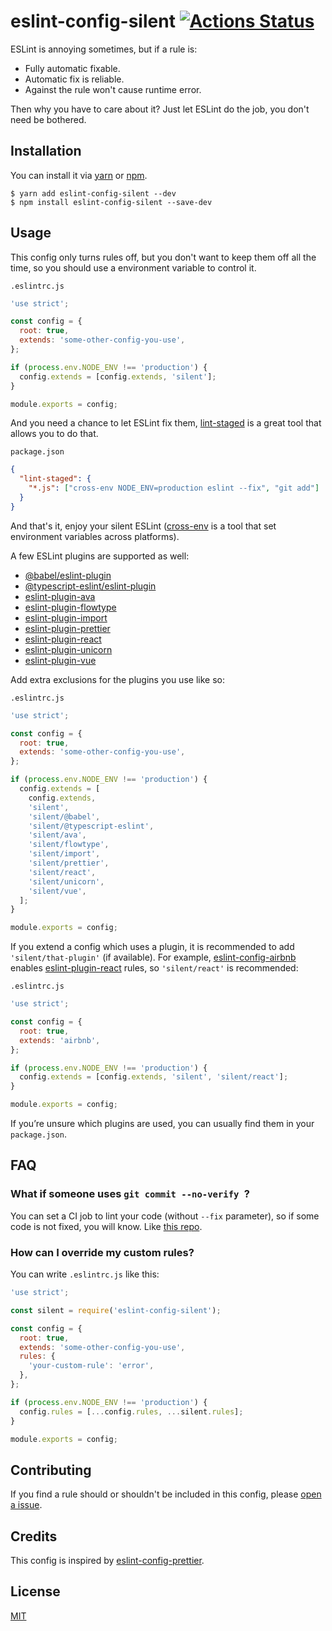 # eslint-config-silent [![Actions Status](https://github.com/yangmingshan/eslint-config-silent/workflows/Main%20workflow/badge.svg)](https://github.com/yangmingshan/eslint-config-silent/actions)

ESLint is annoying sometimes, but if a rule is:

- Fully automatic fixable.
- Automatic fix is reliable.
- Against the rule won't cause runtime error.

Then why you have to care about it? Just let ESLint do the job, you don't need be bothered.

## Installation

You can install it via [yarn](https://yarnpkg.com) or [npm](https://npmjs.com).

```
$ yarn add eslint-config-silent --dev
$ npm install eslint-config-silent --save-dev
```

## Usage

This config only turns rules off, but you don't want to keep them off all the time, so you should use a environment variable to control it.

`.eslintrc.js`

```js
'use strict';

const config = {
  root: true,
  extends: 'some-other-config-you-use',
};

if (process.env.NODE_ENV !== 'production') {
  config.extends = [config.extends, 'silent'];
}

module.exports = config;
```

And you need a chance to let ESLint fix them, [lint-staged](https://github.com/okonet/lint-staged) is a great tool that allows you to do that.

`package.json`

```json
{
  "lint-staged": {
    "*.js": ["cross-env NODE_ENV=production eslint --fix", "git add"]
  }
}
```

And that's it, enjoy your silent ESLint ([cross-env](https://github.com/kentcdodds/cross-env) is a tool that set environment variables across platforms).

A few ESLint plugins are supported as well:

- [@babel/eslint-plugin](https://github.com/babel/babel/tree/main/eslint/babel-eslint-plugin)
- [@typescript-eslint/eslint-plugin](https://github.com/typescript-eslint/typescript-eslint)
- [eslint-plugin-ava](https://github.com/avajs/eslint-plugin-ava)
- [eslint-plugin-flowtype](https://github.com/gajus/eslint-plugin-flowtype)
- [eslint-plugin-import](https://github.com/benmosher/eslint-plugin-import)
- [eslint-plugin-prettier](https://github.com/prettier/eslint-plugin-prettier)
- [eslint-plugin-react](https://github.com/yannickcr/eslint-plugin-react)
- [eslint-plugin-unicorn](https://github.com/sindresorhus/eslint-plugin-unicorn)
- [eslint-plugin-vue](https://github.com/vuejs/eslint-plugin-vue)

Add extra exclusions for the plugins you use like so:

`.eslintrc.js`

```js
'use strict';

const config = {
  root: true,
  extends: 'some-other-config-you-use',
};

if (process.env.NODE_ENV !== 'production') {
  config.extends = [
    config.extends,
    'silent',
    'silent/@babel',
    'silent/@typescript-eslint',
    'silent/ava',
    'silent/flowtype',
    'silent/import',
    'silent/prettier',
    'silent/react',
    'silent/unicorn',
    'silent/vue',
  ];
}

module.exports = config;
```

If you extend a config which uses a plugin, it is recommended to add `'silent/that-plugin'` (if available). For example, [eslint-config-airbnb](https://www.npmjs.com/package/eslint-config-airbnb) enables [eslint-plugin-react](https://github.com/yannickcr/eslint-plugin-react) rules, so `'silent/react'` is recommended:

`.eslintrc.js`

```js
'use strict';

const config = {
  root: true,
  extends: 'airbnb',
};

if (process.env.NODE_ENV !== 'production') {
  config.extends = [config.extends, 'silent', 'silent/react'];
}

module.exports = config;
```

If you’re unsure which plugins are used, you can usually find them in your `package.json`.

## FAQ

### What if someone uses `git commit --no-verify `?

You can set a CI job to lint your code (without `--fix` parameter), so if some code is not fixed, you will know. Like [this repo](https://github.com/yangmingshan/eslint-config-silent/blob/master/.github/workflows/workflow.yml#L12).

### How can I override my custom rules?

You can write `.eslintrc.js` like this:

```js
'use strict';

const silent = require('eslint-config-silent');

const config = {
  root: true,
  extends: 'some-other-config-you-use',
  rules: {
    'your-custom-rule': 'error',
  },
};

if (process.env.NODE_ENV !== 'production') {
  config.rules = [...config.rules, ...silent.rules];
}

module.exports = config;
```

## Contributing

If you find a rule should or shouldn't be included in this config, please [open a issue](https://github.com/yangmingshan/eslint-config-silent/issues/new).

## Credits

This config is inspired by [eslint-config-prettier](https://github.com/prettier/eslint-config-prettier).

## License

[MIT](https://opensource.org/licenses/MIT)
